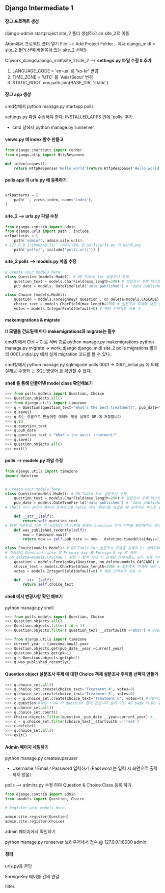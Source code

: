 ## Django Intermediate 1



#### 장고 프로젝트 생성

django-admin startproject site_2 폴더 생성하고 cd site_2로 이동



Atom에서 프로젝트 폴더 열기
File --> Add Project Folder... 에서 django_mldl > site_2 폴더 선택(바깥쪽에 있는 site_2 선택!)

C:\work_django\django_mldl\site_2\site_2 --> **settings.py 파일 수정 & 추가**

1. LANGUAGE_CODE = 'en-us' 로 'ko-kr' 변경
2. TIME_ZONE = 'UTC' 를 'Asia/Seoul' 변경
3. STATIC_ROOT =os.path.join(BASE_DIR, 'static')



#### 장고 app 생성

cmd창에서 python manage.py startapp polls

settings.py 파일 수정해야 한다. INSTALLED_APPS 안에 'polls' 추가

- cmd 창에서 python manage.py runserver



#### views.py 에 index 함수 만들고 

```python
from django.shortcuts import render
from django.http import HttpResponse

def index(request):
	return HttpResponse('Hello world')return HttpResponse('Hello world')
```



#### polls app 의 urls.py 에 등록하기

```python

urlpatterns = [
	path('', views.index, name='index'), 
]
```



#### site_2 --> urls.py 파일 수정

```python
from django.contrib import admin
from django.urls import path , include
urlpatterns = [
	path('admin/', admin.site.urls),
# 127.0.0.1:8000/polls/" 이후의 URL 은 polls/urls.py 가 handling
	path('polls/', include('polls.urls')) ]
```



#### site_2 polls --> models.py 파일 수정

```python
# Create your models here.
class Question (models.Model): # DB Table for 설문조사 주제
    question_text = models.CharField(max_length=200) # 설문조사 주제 텍스트
    pub_date = models. DateTimeField('date published') # ‘date published’ : 관리자 페이지에서 보여질 항목명

class Choice (models.Model):
    question = models.ForeignKey( Question , on_delete=models.CASCADE) # 설문조사 주제의 id 값
    choice_text = models.CharField(max_length=200) # 설문조사 주제에 대한 선택지 텍스트
    votes = models.IntegerField(default=0) # 해당 선택지의 득표 수

```



#### makemigrations & migrate

**!! 모델을 건드릴때 마다 makemigrations와 migrate는 필수**

cmd창에서 Ctrl + C 로 서버 종료
python manage.py makemigrations
python manage.py migrate
-> work_django django_mldl site_2 polls migrations 폴더의 0001_initial.py 에서 실제 migration 코드를 볼 수 있다.



cmd창에서 python manage.py sqlmigrate polls 0001
-> 0001_initial.py 에 의해 실제로 수행되 는 SQL 명령어 를 확인할 수 있다.



#### shell 을 통해 만들어낸 model class 확인해보기

```python
>>> from polls.models import Question, Choice
>>> Question.objects.all()
>>> from django.utils import timezone
>>> q = Question(question_text="What's the best treatment?", pub_date=timezone.now())
>>> q.save()
>>> q 라는 이름으로 만들어진 데이터 행을 실제로 DB 에 저장합니다
>>> q.id
>>> q.question_text
>>> q.pub_date
>>> q.question_text = "What's the worst treatment?"
>>> q.save()
>>> Question.objects.all()
>>> exit()
```



#### polls --> models.py 파일 수정

```python
from django.utils import timezone
import datetime


# Create your models here.
class Question(models.Model): # DB Table for 설문조사 주제
	question_text = models.CharField(max_length=200) # 설문조사 주제 텍스트
	pub_date = models.DateTimeFie ld('date published') # ‘date published’ : 관리자 페이지에서 보여질 항목명
# Shell 이나 관리자 페이지 등에서 DB Table 내의 데이터를 꺼냈을 때 보여지는 텍스트 를 지정합니다

	def __str__(self):
		return self.question_text
# 현재 기준으로 하루 전 시점보다 더 이후에 등록된 Question 인지 여부를 확인해주는 함수 (T rue / False)
    def was_published_recently(self):
        now = timezone.now()
        return now >= self.pub_date >= now - datetime.timedelta(days=1)

class Choice(models.Model): # DB Table for 설문조사 주제별 선택지 (+ 선택지마다의 득표 수)
# 자동으로 Question table 의 Primary key 를 Foreign K ey 로 세팅
# on_delete=models.CASCADE : 질문 ) 항목 삭제 시 관계된 선택지들도 모두 자동 삭제
	question = models.ForeignKey(Question, on_delete=models.CASCADE) # 설문조사 주제의 id 값
	choice_text = models.CharField(max_length=200) # 설문조사 주제에 대한 선택지 텍스트
	votes = models.IntegerField(default=0) # 해당 선택지의 득표 수

    def __str__(self):
		return self.choice_text

```



#### shell 에서 변경사항 확인 해보기

python manage.py shell

```python
>>> from polls.models import Question, Choice
>>> Question.objects.all()
>>> Question.objects.filter( id = 1)
>>> Question.objects.filter( question_text __startswith ='What') # question_text 는 column(field), __ 이후는 조건___ : 밑줄 1 개가 아니라 2 개입니다

>>> from django.utils import timezone
>>> current_year = timezone.now().year
>>> Question.objects.get(pub_date__year =current_year)
>>> Question.objects.get(pk=1)
>>> q = Question.objects.get(pk=1)
>>> q.was_published_recently()
```



####  Question object 설문조사 주제 에 대한 Choice 객체 설문조사 주제별 선택지 만들기

```python
>>> q.choice_set.all()
>>> q.choice_set.create(choice_text='Treatment A', votes=0)
>>> q.choice_set.create(choice_text='Treatment B', votes=0)
>>> c = q.choice_set.create(choice_text='Treatment C', votes=0) #만들어진 Choice table 의 row 가 c 에 저장됩니다
>>> c.question #해당 r ow 의 question 열의 값입니다 슬라 이드 45 page 의 DB 구조를 살펴봐주세요
>>> q.choice_set.all()
>>> q.choice_set.count()
>>> Choice.objects.filter(question__pub_date __year=current_year) #__ : 밑줄 1 개가 아니라 2 개입니다
>>> c = q.choice_set.filter(choice_text__startswith ='Treat')
>>> c.delete()
>>> q.choice_set.all()
>>> exit()

```



#### Admin 페이지 세팅하기

python manage.py createsuperuser

- Username / Email / Password 입력하기 (Password 는 입력 시 화면으로 출력되지 않음)



polls --> admins.py 수정 하여 Question & Choice Class 등록 하기

```python
from django.contrib import admin
from .models import Question, Choice

# Register your models here.

admin.site.register(Question)
admin.site.register(Choice)
```



admin 페이지에서 확인하기

python manage.py runserver 
브라우저에서 접속 @ 127.0.0.1:8000 admin



#### 정리

urls.py를 분담

ForeignKey  테이블 간의 연결

filter.


